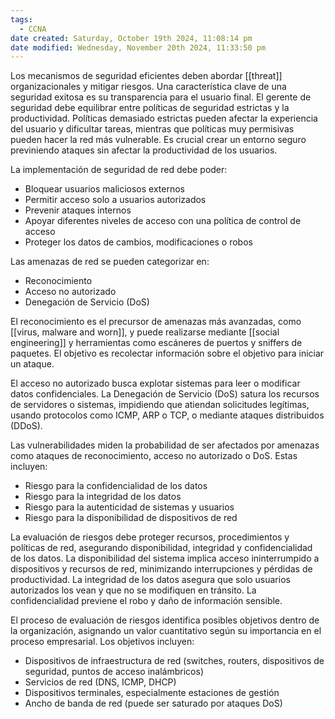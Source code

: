 ```yaml
---
tags:
  - CCNA
date created: Saturday, October 19th 2024, 11:08:14 pm
date modified: Wednesday, November 20th 2024, 11:33:50 pm
---
```

Los mecanismos de seguridad eficientes deben abordar [[threat]] organizacionales y mitigar riesgos. Una característica clave de una seguridad exitosa es su transparencia para el usuario final. El gerente de seguridad debe equilibrar entre políticas de seguridad estrictas y la productividad. Políticas demasiado estrictas pueden afectar la experiencia del usuario y dificultar tareas, mientras que políticas muy permisivas pueden hacer la red más vulnerable. Es crucial crear un entorno seguro previniendo ataques sin afectar la productividad de los usuarios.

La implementación de seguridad de red debe poder:

- Bloquear usuarios maliciosos externos
- Permitir acceso solo a usuarios autorizados
- Prevenir ataques internos
- Apoyar diferentes niveles de acceso con una política de control de acceso
- Proteger los datos de cambios, modificaciones o robos

Las amenazas de red se pueden categorizar en:

- Reconocimiento
- Acceso no autorizado
- Denegación de Servicio (DoS)

El reconocimiento es el precursor de amenazas más avanzadas, como [[virus, malware and worn]], y puede realizarse mediante [[social engineering]]  y herramientas como escáneres de puertos y sniffers de paquetes. El objetivo es recolectar información sobre el objetivo para iniciar un ataque.

El acceso no autorizado busca explotar sistemas para leer o modificar datos confidenciales. La Denegación de Servicio (DoS) satura los recursos de servidores o sistemas, impidiendo que atiendan solicitudes legítimas, usando protocolos como ICMP, ARP o TCP, o mediante ataques distribuidos (DDoS).

Las vulnerabilidades miden la probabilidad de ser afectados por amenazas como ataques de reconocimiento, acceso no autorizado o DoS. Estas incluyen:

- Riesgo para la confidencialidad de los datos
- Riesgo para la integridad de los datos
- Riesgo para la autenticidad de sistemas y usuarios
- Riesgo para la disponibilidad de dispositivos de red

La evaluación de riesgos debe proteger recursos, procedimientos y políticas de red, asegurando disponibilidad, integridad y confidencialidad de los datos. La disponibilidad del sistema implica acceso ininterrumpido a dispositivos y recursos de red, minimizando interrupciones y pérdidas de productividad. La integridad de los datos asegura que solo usuarios autorizados los vean y que no se modifiquen en tránsito. La confidencialidad previene el robo y daño de información sensible.

El proceso de evaluación de riesgos identifica posibles objetivos dentro de la organización, asignando un valor cuantitativo según su importancia en el proceso empresarial. Los objetivos incluyen:

- Dispositivos de infraestructura de red (switches, routers, dispositivos de seguridad, puntos de acceso inalámbricos)
- Servicios de red (DNS, ICMP, DHCP)
- Dispositivos terminales, especialmente estaciones de gestión
- Ancho de banda de red (puede ser saturado por ataques DoS) 